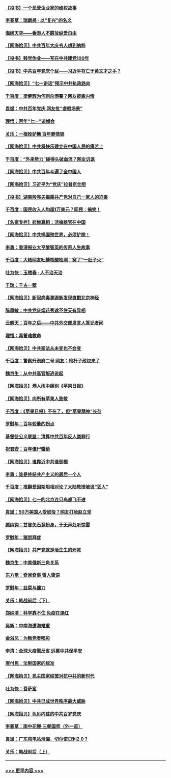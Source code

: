 #### [【投书】一个民营企业家的维权故事](../pages/nsc993/n13070932.md?t=07061701) 
#### [李春草：瑞鹧鸪 · 以“复兴”的名义](../pages/nsc993/n13069984.md?t=07061701) 
#### [海阔天空——香港人不羁放纵爱自由](../pages/nsc993/n13069407.md?t=07061701) 
#### [【网海拾贝】中共百年大庆令人想到纳粹](../pages/nsc993/n13068483.md?t=07061701) 
#### [【投书】贱党伪业——写在中共建党100年](../pages/nsc993/n13067843.md?t=07061701) 
#### [【投书】中共百年党庆个屁——习近平将亡于黄文才之手？](../pages/nsc993/n13067425.md?t=07061701) 
#### [【网海拾贝】“七一讲话”预示中共执政路向](../pages/nsc993/n13066434.md?t=07061701) 
#### [千百度：梁健辉为何刺杀港警？网友披露内情](../pages/nsc993/n13066979.md?t=07061701) 
#### [袁斌：中共百年党庆 网友批“虚假场景”](../pages/nsc993/n13066385.md?t=07061701) 
#### [理悟：百年“七一”追悼会](../pages/nsc993/n13066106.md?t=07061701) 
#### [关乐：一根拴驴橛 百年罪债锅](../pages/nsc993/n13066089.md?t=07061701) 
#### [【网海拾贝】中共将快乐建立在中国人民的痛苦上](../pages/nsc993/n13064939.md?t=07061701) 
#### [千百度：“外来势力”碰得头破血流？网友讥讽](../pages/nsc993/n13064878.md?t=07061701) 
#### [【网海拾贝】中共百年斗遍了全中国人](../pages/nsc993/n13060020.md?t=07061701) 
#### [【网海拾贝】习近平为“党庆”拉普京壮胆](../pages/nsc993/n13057781.md?t=07061701) 
#### [【投书】湖南殷亮夫揭露共产党对自己一家人的迫害](../pages/nsc993/n13057744.md?t=07061701) 
#### [千百度：国民收入人均超1万美元？网民：搞笑！](../pages/nsc993/n13057692.md?t=07061701) 
#### [【名家专栏】悲惨真相：活摘器官在中国](../pages/nsc993/n13056611.md?t=07061701) 
#### [【网海拾贝】中共祸国殃世界，必须铲除！](../pages/nsc993/n13056011.md?t=07061701) 
#### [李勇：香港报业大亨黎智英的传奇人生故事](../pages/nsc993/n13055258.md?t=07061701) 
#### [千百度：大陆网友吐槽核酸检测：窝了“一肚子火”](../pages/nsc993/n13055194.md?t=07061701) 
#### [吐为快：玉楼春 · 人不治天治](../pages/nsc993/n13054028.md?t=07061701) 
#### [千瑞：千古一孽](../pages/nsc993/n13054016.md?t=07061701) 
#### [【网海拾贝】新冠病毒溯源新发现直戳北京神经](../pages/nsc993/n13052425.md?t=07061701) 
#### [陈思敏：中共党庆烟花秀遮不住天有异相](../pages/nsc993/n13052020.md?t=07061701) 
#### [云鹤天：百年之后——中共外交部发言人答记者问](../pages/nsc993/n13051604.md?t=07061701) 
#### [理悟：毒誓难救命](../pages/nsc993/n13051601.md?t=07061701) 
#### [【网海拾贝】中共家法从未变也不会变](../pages/nsc993/n13050366.md?t=07061701) 
#### [千百度：警察升港府二号 网友：枪杆子政权来了](../pages/nsc993/n13050261.md?t=07061701) 
#### [魏京生：从中共高官叛逃说起](../pages/nsc993/n13048997.md?t=07061701) 
#### [【网海拾贝】港人雨中痛别《苹果日报》](../pages/nsc993/n13048941.md?t=07061701) 
#### [【网海拾贝】向所有苹果人致敬](../pages/nsc993/n13046795.md?t=07061701) 
#### [千百度：《苹果日报》不在了，但“苹果精神”长存](../pages/nsc993/n13046703.md?t=07061701) 
#### [罗慰年：百年较量的拐点](../pages/nsc993/n13046542.md?t=07061701) 
#### [基督徒公义联盟：清算中共百年反人类罪行](../pages/nsc993/n13046499.md?t=07061701) 
#### [祝君安：百年僵尸罄绝](../pages/nsc993/n13045595.md?t=07061701) 
#### [【网海拾贝】谁靠近中共谁倒楣](../pages/nsc993/n13044667.md?t=07061701) 
#### [李勇：谁是终结共产主义的最后一个人](../pages/nsc993/n13044397.md?t=07061701) 
#### [千百度：推翻爱因斯坦相对论？大陆教授被讽“丢人”](../pages/nsc993/n13043908.md?t=07061701) 
#### [【网海拾贝】七一的北京连只鸟都飞不进](../pages/nsc993/n13041377.md?t=07061701) 
#### [袁斌：50万美国人受奴役？网友打脸赵立坚](../pages/nsc993/n13041330.md?t=07061701) 
#### [颜纯钩：甘冒矢石竟粉身，于无声处听惊雷](../pages/nsc993/n13041140.md?t=07061701) 
#### [罗慰年：猪崇拜症](../pages/nsc993/n13041071.md?t=07061701) 
#### [【网海拾贝】共产党就是活生生的邪灵](../pages/nsc993/n13036627.md?t=07061701) 
#### [魏京生：中美俄新三角关系](../pages/nsc993/n13035986.md?t=07061701) 
#### [东方觉：奇闻奇事 雷人雷语](../pages/nsc993/n13035878.md?t=07061701) 
#### [罗慰年：韭菜与镰刀](../pages/nsc993/n13034374.md?t=07061701) 
#### [关乐：韩战前后（下）](../pages/nsc993/n13034113.md?t=07061701) 
#### [郑纯清：科学靠不住 免疫在漂红](../pages/nsc993/n13034093.md?t=07061701) 
#### [吴新：中南海遭海难重](../pages/nsc993/n13034084.md?t=07061701) 
#### [金浴凤：为叛党者喝彩](../pages/nsc993/n13034058.md?t=07061701) 
#### [李清：全球大疫需反省 远离中共保平安](../pages/nsc993/n13033784.md?t=07061701) 
#### [唐付民：法制国家的标准](../pages/nsc993/n13032944.md?t=07061701) 
#### [【网海拾贝】民主国家结盟对抗中共的新时代](../pages/nsc993/n13031717.md?t=07061701) 
#### [吐为快：菩萨蛮](../pages/nsc993/n13030033.md?t=07061701) 
#### [【网海拾贝】中共已成世界秩序最大威胁](../pages/nsc993/n13028138.md?t=07061701) 
#### [【网海拾贝】色厉内荏的中共百岁党庆](../pages/nsc993/n13025582.md?t=07061701) 
#### [李春草：雨中花慢‧三朝国师（外一首）](../pages/nsc993/n13025567.md?t=07061701) 
#### [袁斌：广东核电站泄漏，切尔诺贝利2.0？](../pages/nsc993/n13025475.md?t=07061701) 
#### [关乐：韩战前后（上）](../pages/nsc993/n13025387.md?t=07061701) 

----
#### [ >>> 更早内容 <<< ](../indexes/nsc993-earlier.md)
